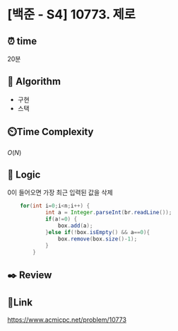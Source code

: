 # [백준 - S4] 10773. 제로

## ⏰ **time**

20분

## :pushpin: **Algorithm**

- 구현
- 스택

## ⏲️**Time Complexity**

$O(N)$

## :round_pushpin: **Logic**
0이 들어오면 가장 최근 입력된 값을 삭제

```java
	for(int i=0;i<n;i++) {
			int a = Integer.parseInt(br.readLine());
			if(a!=0) {
				box.add(a);	
			}else if(!box.isEmpty() && a==0){
				box.remove(box.size()-1);
			}
		}
```

## :black_nib: **Review**


## 📡**Link**
https://www.acmicpc.net/problem/10773
